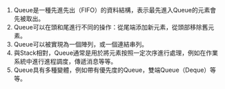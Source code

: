 

1. Queue是一種先進先出（FIFO）的資料結構，表示最先進入Queue的元素會先被取出。
2. Queue可以在頭和尾進行不同的操作：從尾端添加新元素，從頭部移除舊元素。
3. Queue可以被實現為一個陣列，或一個連結串列。
4. 與Stack相對，Queue通常是用於將元素按照一定次序進行處理，例如在作業系統中進行進程調度，傳遞消息等等。
5. Queue具有多種變體，例如帶有優先度的Queue，雙端Queue（Deque）等等。